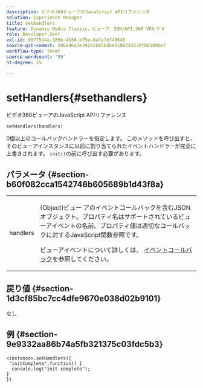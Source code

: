```yaml
---
description: ビデオ360ビューアのJavaScript APIリファレンス
solution: Experience Manager
title: setHandlers
feature: Dynamic Media Classic，ビューア，SDK/API,360 VRビデオ
role: Developer,User
exl-id: 90775d4a-386b-4b56-b75e-8afafe749645
source-git-commit: 206e4643e3926cb85b4be2189743578f88180be7
workflow-type: tm+mt
source-wordcount: '95'
ht-degree: 3%

---
```


# setHandlers{#sethandlers}

ビデオ360ビューアのJavaScript APIリファレンス

`setHandlers(handlers)`

0個以上のコールバックハンドラーを指定します。 このメソッドを呼び出すと、そのビューアインスタンスに以前に割り当てられたイベントハンドラーが完全に上書きされます。 `init()`の前に呼び出す必要があります。

## パラメータ {#section-b60f082cca1542748b605689b1d43f8a}

<table id="table_98A620DAE2C340FA97BF7204AE023CC8"> 
 <tbody> 
  <tr> 
   <td colname="col1"> <p> <span class="codeph"> <span class="varname"> handlers  </span> </span> </p> </td> 
   <td colname="col2"> <p> <span class="codeph"> {Object}ビュー </span> アのイベントコールバックを含むJSONオブジェクト。プロパティ名はサポートされているビューアイベントの名前、プロパティ値は適切なコールバックに対するJavaScript関数参照です。 </p> <p>ビューアイベントについて詳しくは、 <a href="../../../c-html5-aem-asset-viewers/c-html5-aem-video360/c-html5-aem-video360-event-callbacks.md#concept-66d5996f2b1b44cab3d5264cda5c50cd" format="dita" scope="local">イベントコールバック</a>を参照してください。 </p> </td> 
  </tr> 
 </tbody> 
</table>

## 戻り値 {#section-1d3cf85bc7cc4dfe9670e038d02b9101}

なし

## 例 {#section-9e9332aa86b74a5fb321375c03fdc5b3}

```
<instance>.setHandlers({ 
 "initComplete":function() { 
  console.log("init complete"); 
} 
})
```
